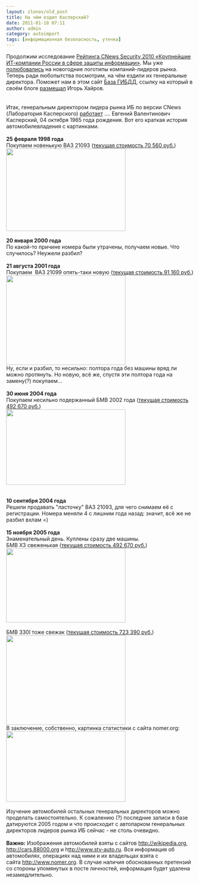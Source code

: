 ```yaml
---
layout: zlonov/old_post
title: На чём ездил Касперский?
date: 2011-01-18 07:11
author: admin
category: autoimport
tags: [информационная безопасность, утечка]
---
```

<div dir="ltr" trbidi="on">Продолжим исследование <a href="http://zlonov.blogspot.com/2010/11/cnews-security-2010.html">Рейтинга CNews Security 2010 «Крупнейшие ИТ-компании России в сфере защиты информации»</a>. Мы уже <a href="http://zlonov.blogspot.com/2010/12/blog-post_25.html">полюбовались</a> на новогодние логотипы компаний-лидеров рынка. Теперь ради любопытства посмотрим, на чём ездили их генеральные директора. Поможет нам в этом сайт <a href="http://www.nomer.org/mosgibdd/">База ГИБДД</a>, ссылку на который в своём блоге <a href="http://hayrov.blogspot.com/2010/11/blog-post_08.html">размещал</a> Игорь Хайров.<br /><a name="more"></a><br /><br />Итак, генеральным директором лидера рынка ИБ по версии CNews (Лаборатория Касперского) <a href="http://www.kaspersky.ru/management#EK">работает</a> .... Евгений Валентинович Касперский, 04 октября 1965 года рождения. Вот его краткая история автомобилевладения с картинками.<br /><br /><b>25 февраля 1998 года</b><br />Покупаем новенькую ВАЗ 21093 (<a href="http://auto.yandex.ru/avg-price.xml?mark=VAZ&model=2109&body_type=&year_from=1998&year_to=1998&transmission=&displacement_from=&displacement_to=&engine_type=&rid=1">текущая стоимость 70 560 руб.</a>)<br /><div><a href="http://1.bp.blogspot.com/_kGJyXCenYIg/TTSskopK1MI/AAAAAAAAAC0/p1U2Qqn4md8/s1600/21487bigimage.jpg" imageanchor="1"><img border="0" height="221" src="https://1.bp.blogspot.com/_kGJyXCenYIg/TTSskopK1MI/AAAAAAAAAC0/p1U2Qqn4md8/s320/21487bigimage.jpg" width="320"/></a></div>
<div><br /></div>
<div><b>20 января 2000 года</b></div>
<div>По какой-то причине номера были утрачены, получаем новые. Что случилось? Неужели разбил?</div>
<div><br /></div>
<div><b>21 августа 2001 года</b></div>
<div>Покупаем  ВАЗ 21099 опять-таки новую (<a href="http://auto.yandex.ru/avg-price.xml?mark=VAZ&model=21099&body_type=&year_from=2001&year_to=2001&transmission=&displacement_from=&displacement_to=&engine_type=&rid=213">текущая стоимость 91 160 руб.</a>)</div>
<div><a href="http://1.bp.blogspot.com/_kGJyXCenYIg/TTSlY8su8YI/AAAAAAAAACw/3aXS5bbNONA/s1600/800px-Lada_Samara_%2528VAZ_21099%2529.jpg" imageanchor="1"><img border="0" height="240" src="https://1.bp.blogspot.com/_kGJyXCenYIg/TTSlY8su8YI/AAAAAAAAACw/3aXS5bbNONA/s320/800px-Lada_Samara_%2528VAZ_21099%2529.jpg" width="320"/></a></div>
<div>Ну, если и разбил, то несильно: полтора года без машины вряд ли можно протянуть. Но новую, всё же, спустя эти полтора года на замену(?) покупаем...</div>
<div><br /></div>
<div><b>30 июня 2004 года</b></div>
<div>Покупаем несильно подержанный БМВ 2002 года (<a href="http://auto.yandex.ru/avg-price.xml?mark=BMW&model=3ER&body_type=&year_from=2002&year_to=2002&transmission=&displacement_from=&displacement_to=&engine_type=&rid=213">текущая стоимость 492 670 руб.</a>)</div>
<div><a href="http://4.bp.blogspot.com/_kGJyXCenYIg/TTSuN1Mrt3I/AAAAAAAAAC4/qLzd5Mki6t8/s1600/800px-BMW_E46_front_20080822.jpg" imageanchor="1"><img border="0" height="202" src="https://4.bp.blogspot.com/_kGJyXCenYIg/TTSuN1Mrt3I/AAAAAAAAAC4/qLzd5Mki6t8/s320/800px-BMW_E46_front_20080822.jpg" width="320"/></a></div>
<div><br /></div>
<div><br /></div>
<div><b>10 сентября 2004 года</b></div>
<div>Решили продавать "ласточку" ВАЗ 21093, для чего снимаем её с регистрации. Номера меняли 4 с лишним года назад: значит, всё же не разбил вхлам =)</div>
<div><br /></div>
<div><b>15 ноября 2005 года</b></div>
<div>Знаменательный день. Куплены сразу две машины.</div>
<div>БМВ Х3 свеженькая (<a href="http://auto.yandex.ru/avg-price.xml?mark=BMW&model=X3&body_type=&year_from=2005&year_to=2005&transmission=&displacement_from=&displacement_to=&engine_type=&rid=213">текущая стоимость 492 670 руб.</a>)</div>
<div><a href="http://2.bp.blogspot.com/_kGJyXCenYIg/TTSv_q3PMtI/AAAAAAAAAC8/ok0rsGLOKcA/s1600/800px-06-07_BMW_X3.jpg" imageanchor="1"><img border="0" height="199" src="https://2.bp.blogspot.com/_kGJyXCenYIg/TTSv_q3PMtI/AAAAAAAAAC8/ok0rsGLOKcA/s320/800px-06-07_BMW_X3.jpg" width="320"/></a></div>
<div><br /></div>
<div>БМВ 330I тоже свежак (<a href="http://auto.yandex.ru/avg-price.xml?mark=BMW&model=3ER&body_type=&year_from=2005&year_to=2005&transmission=&displacement_from=&displacement_to=&engine_type=&rid=213">текущая стоимость 723 390 руб.</a>)</div>
<div><a href="http://1.bp.blogspot.com/_kGJyXCenYIg/TTSwE1GAnsI/AAAAAAAAADA/Hcvazh0uHMg/s1600/bmwog6ln.jpg" imageanchor="1"><img border="0" height="240" src="https://1.bp.blogspot.com/_kGJyXCenYIg/TTSwE1GAnsI/AAAAAAAAADA/Hcvazh0uHMg/s320/bmwog6ln.jpg" width="320"/></a></div>
<div>В заключение, собственно, картинка статистики с сайта nomer.org:</div>
<div><a href="http://4.bp.blogspot.com/_kGJyXCenYIg/TTS0RpO21II/AAAAAAAAADE/RHL4kjwoCMI/s1600/%25D0%25A1%25D0%25BD%25D0%25B8%25D0%25BC%25D0%25BE%25D0%25BA+%25D1%258D%25D0%25BA%25D1%2580%25D0%25B0%25D0%25BD%25D0%25B0+2011-01-18+%25D0%25B2+0.26.51.png" imageanchor="1"><img border="0" height="189" src="https://4.bp.blogspot.com/_kGJyXCenYIg/TTS0RpO21II/AAAAAAAAADE/RHL4kjwoCMI/s320/%25D0%25A1%25D0%25BD%25D0%25B8%25D0%25BC%25D0%25BE%25D0%25BA+%25D1%258D%25D0%25BA%25D1%2580%25D0%25B0%25D0%25BD%25D0%25B0+2011-01-18+%25D0%25B2+0.26.51.png" width="320"/></a></div>
<div><br /></div>Изучение автомобилей остальных генеральных директоров можно проделать самостоятельно. К сожалению (?) последние записи в базе датируются 2005 годом и что происходит с автопарком генеральных директоров лидеров рынка ИБ сейчас - не столь очевидно.<br /><div><br /></div>
<div><span><b>Важно:</b> Изображения автомобилей взяты с сайтов <a href="http://wikipedia.org/">http://wikipedia.org</a>, <a href="http://cars.88000.org/">http://cars.88000.org</a> и h<a href="ttp://www.stv-auto.ru">ttp://www.stv-auto.ru</a>. Вся информация об автомобилях, операциях над ними и их владельцах взята с сайта <a href="http://www.nomer.org/">http://www.nomer.org</a>. В случае наличия обоснованных претензий со стороны упомянутых в посте личностей, информация будет удалена незамедлительно.</span></div>
</div>
